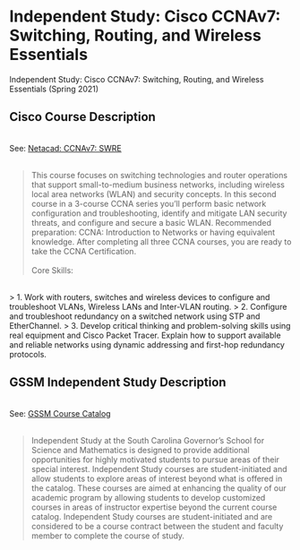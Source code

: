 # Independent Study: Cisco CCNAv7: Switching, Routing, and Wireless Essentials

Independent Study: Cisco CCNAv7: Switching, Routing, and Wireless Essentials (Spring 2021)
<br>

## Cisco Course Description
<br>
See: <a href='https://www.netacad.com/courses/networking/ccna-switching-routing-wireless-essentials'>Netacad: CCNAv7: SWRE</a>
<br><br>

>This course focuses on switching technologies and router operations that support small-to-medium business networks, including wireless local area networks (WLAN) and security concepts. In this second course in a 3-course CCNA series you’ll perform basic network configuration and troubleshooting, identify and mitigate LAN security threats, and configure and secure a basic WLAN. Recommended preparation: CCNA: Introduction to Networks or having equivalent knowledge. After completing all three CCNA courses, you are ready to take the CCNA Certification. 
<br><br>
Core Skills:
<br>
> 1. Work with routers, switches and wireless devices to configure and troubleshoot VLANs, Wireless LANs and Inter-VLAN routing. 
> 2. Configure and troubleshoot redundancy on a switched network using STP and EtherChannel.
> 3. Develop critical thinking and problem-solving skills using real equipment and Cisco Packet Tracer.
Explain how to support available and reliable networks using dynamic addressing and first-hop redundancy protocols.

<br>

## GSSM Independent Study Description
<br>
See: <a href='https://dc.statelibrary.sc.gov/bitstream/handle/10827/36887/GSSM_Course_Catalog_2021-2022.pdf'>GSSM Course Catalog </a>
<br><br>

> Independent Study at the South Carolina Governor’s School for Science and Mathematics is designed to provide additional
opportunities for highly motivated students to pursue areas of their special interest. Independent Study courses are student-initiated and allow students to explore areas of interest beyond what is offered in the catalog. These courses are aimed at enhancing the quality of our academic program by allowing students to develop customized courses in areas of instructor expertise beyond the current course catalog. Independent Study courses are student-initiated and are considered to be a course contract between the student and faculty member to complete the course of study.